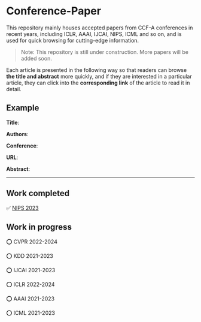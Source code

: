 # Conference-Paper
This repository mainly houses accepted papers from CCF-A conferences in recent years, including ICLR, AAAI, IJCAI, NIPS, ICML and so on, and is used for quick browsing for cutting-edge information.

> Note: This repository is still under construction. More papers will be added soon.

Each article is presented in the following way so that readers can browse **the title and abstract** more quickly, and if they are interested in a particular article, they can click into the **corresponding link** of the article to read it in detail.



## Example

**Title**:

**Authors**: 

**Conference**: 

**URL**: 

**Abstract**:

----



## Work completed

:white_check_mark: [NIPS 2023](NIPS/2023/)



## Work in progress

:o: CVPR 2022-2024

:o: KDD 2021-2023

:o: IJCAI 2021-2023

:o: ICLR 2022-2024

:o: AAAI 2021-2023

:o: ICML 2021-2023